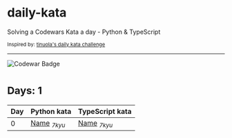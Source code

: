 # daily-kata
Solving a Codewars Kata a day - Python &amp; TypeScript

<sup>Inspired by: [tinuola's daily kata challenge](https://github.com/tinuola/daily-kata-too)</sup>

---

![Codewar Badge](https://www.codewars.com/users/tomasz-jankowski/badges/large)<br>

# <sub>Days: 1</sub><br>

| Day | Python kata | TypeScript kata |
|-----|-------------|-----------------|
| 0 | [Name](url) <sub>_7kyu_</sub> | [Name](url) <sub>_7kyu_</sub> |
